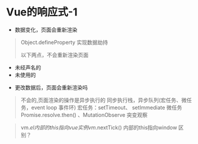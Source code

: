 # Vue的响应式-1
- 数据变化，页面会重新渲染
> Object.defineProperty 实现数据劫持
>
> 以下两点，不会重新渲染页面
- 未经声名的
- 未使用的
> 
>
>
- 更改数据后，页面会重新渲染吗
> 不会的,页面渲染的操作是异步执行的
> 同步执行栈，异步队列(宏任务、微任务，event loop 事件环)
> 宏任务：setTimeout、 setImmediate
> 微任务 Promise.resolve.then() 、MutationObserve 突变观察

> vm.$el 内部的this指向vue实例
> vm.$nextTick() 内部的this指向window
> 区别？